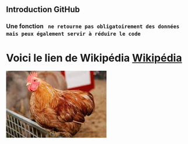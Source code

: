 ## **Introduction GitHub**
### Une fonction ``` ne retourne pas obligatoirement des données mais peux également servir à réduire le code```
# Voici le lien de Wikipédia [Wikipédia](https://fr.wikipedia.org/)
![Image d'une poule](img/poule.jpg)
